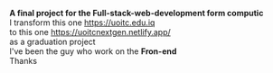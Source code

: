 <b>A final project for the Full-stack-web-development form computic</b><br>
I transform this one https://uoitc.edu.iq <br>
to this one https://uoitcnextgen.netlify.app/ <br>
as a graduation project <br>
I've been the guy who work on the <b>Fron-end</b> <br> 
Thanks
